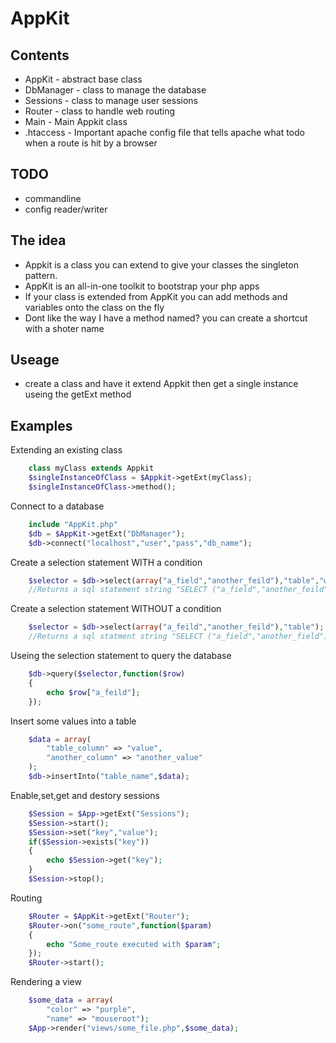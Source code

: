 AppKit
======

## Contents
+	AppKit - abstract base class
+	DbManager - class to manage the database
+	Sessions - class to manage user sessions
+	Router - class to handle web routing
+	Main - Main Appkit class
+	.htaccess - Important apache config file that tells apache what todo when a route is hit by a browser

## TODO
+	commandline
+	config reader/writer

## The idea
+	Appkit is a class you can extend to give
	your classes the singleton pattern.
+	AppKit is an all-in-one toolkit to bootstrap your php apps
+	If your class is extended from AppKit you can add methods and variables onto the class on the fly
+	Dont like the way I have a method named? you can create a shortcut with a shoter name
	
## Useage
+	create a class and have it extend Appkit
	then get a single instance useing the getExt method
	
## Examples

Extending an existing class
```php
	class myClass extends Appkit
	$singleInstanceOfClass = $Appkit->getExt(myClass);
	$singleInstanceOfClass->method();
```
Connect to a database
```php
	include "AppKit.php"
	$db = $AppKit->getExt("DbManager");
	$db->connect("localhost","user","pass","db_name");
```
Create a selection statement WITH a condition
```php
	$selector = $db->select(array("a_field","another_feild"),"table","where_clause");
	//Returns a sql statement string "SELECT ("a_field","another_feild") FROM "table" WHERE where_clause"
```
Create a selection statement WITHOUT a condition
```php
	$selector = $db->select(array("a_feild","another_feild"),"table");
	//Returns a sql statment string "SELECT ("a_field","another_field") FROM "table"
```

Useing the selection statement to query the database
```php
	$db->query($selector,function($row)
	{
		echo $row["a_feild"];
	});
```

Insert some values into a table
```php
	$data = array(
		"table_column" => "value",
		"another_column" => "another_value"
	);
	$db->insertInto("table_name",$data);
```
Enable,set,get and destory sessions
```php
	$Session = $App->getExt("Sessions");
	$Session->start();
	$Session->set("key","value");
	if($Session->exists("key"))
	{
		echo $Session->get("key");
	}
	$Session->stop();
```
Routing
```php
	$Router = $AppKit->getExt("Router");
	$Router->on("some_route",function($param)
	{
		echo "Some_route executed with $param";
	});
	$Router->start();
```
Rendering a view
```php
	$some_data = array(
		"color" => "purple",
		"name" => "mouseroot");
	$App->render("views/some_file.php",$some_data);
```
